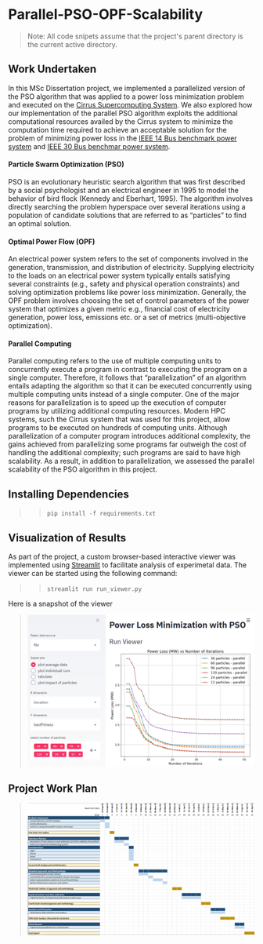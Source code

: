 # Parallel-PSO-OPF-Scalability

>Note: All code snipets assume that the project's parent directory is the current active directory.

## Work Undertaken
In this MSc Dissertation project, we implemented a parallelized version of the PSO algorithm that was applied to a power loss minimization problem and executed on the [Cirrus Supercomputing System](https://www.cirrus.ac.uk/). We also explored how our implementation of the parallel PSO algorithm exploits the additional computational resources availed by the Cirrus system to minimize the computation time required to achieve an acceptable solution for the problem of minimizing power loss in the [IEEE 14 Bus benchmark power system](https://labs.ece.uw.edu/pstca/pf14/pg_tca14bus.htm) and [IEEE 30 Bus benchmar power system](https://labs.ece.uw.edu/pstca/pf30/pg_tca30bus.htm). 

#### Particle Swarm Optimization (PSO)
PSO is an evolutionary heuristic search algorithm that was first described by a social psychologist and an electrical engineer in 1995 to model the behavior of bird flock (Kennedy and Eberhart, 1995). The algorithm involves directly searching the problem hyperspace over several iterations using a population of candidate solutions that are referred to as “particles” to find an optimal solution.

#### Optimal Power Flow (OPF)
An electrical power system refers to the set of components involved in the generation, transmission, and distribution of electricity. Supplying electricity to the loads on an electrical power system typically entails satisfying several constraints (e.g., safety and physical operation constraints) and solving optimization problems like power loss minimization. Generally, the OPF problem involves choosing the set of control parameters of the power system that optimizes a given metric e.g., financial cost of electricity generation, power loss, emissions etc. or a set of metrics (multi-objective optimization).

#### Parallel Computing
Parallel computing refers to the use of multiple computing units to concurrently execute a program in contrast to executing the program on a single computer. Therefore, it follows that “parallelization” of an algorithm entails adapting the algorithm so that it can be executed concurrently using multiple computing units instead of a single computer. One of the major reasons for parallelization is to speed up the execution of computer programs by utilizing additional computing resources. Modern HPC systems, such the Cirrus system that was used for this project, allow programs to be executed on hundreds of computing units.
Although parallelization of a computer program introduces additional complexity, the gains achieved from parallelizing some programs far outweigh the cost of handling the additional complexity; such programs are said to have high scalability. As a result, in addition to parallelization, we assessed the parallel scalability of the PSO algorithm in this project. 


## Installing Dependencies 
>> <code>pip install -f requirements.txt</code>

## Visualization of Results
As part of the project, a custom browser-based interactive viewer was implemented using [Streamlit](https://www.streamlit.io/) to facilitate analysis of experimetal data. The viewer can be started using the following command:
>> <code>streamlit run run_viewer.py</code>

Here is a snapshot of the viewer
> ![viewer](archives/image.png)


## Project Work Plan
> ![viewer](archives/work_plan.png)
